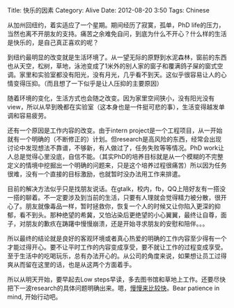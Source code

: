 Title: 快乐的因素
Category: Alive
Date: 2012-08-20 3:50
Tags: Chinese

从加州回纽约，着实适应了一个星期。期间经历了寂寞，孤单，PhD life的压力，当然也离不开朋友的支持。痛苦之余难免自问，到底为什么不开心？什么样的生活是快乐的，是自己真正喜欢的呢？

到纽约最明显的改变就是生活环境了。从一望无际的原野到水泥森林，窗前的东西也从天空，松树，草地，泳池变成了1米外的别人家的窗子和覆满鸽子屎的窗式空调。家里和实验室都没有阳光，没有月光，几乎看不到天。这似乎很容易让人的心情变得压抑。（而且想了一下似乎是让人压抑的主要原因）

随着环境的变化，生活方式也会随之改变。因为家里空间狭小，没有阳光没有view，所以从早到晚都在实验室（这本身也是一件挺可悲的事），生活变得越发单调和容易疲劳。

还有一个原因是工作内容的改变。由于intern project是一个工程项目，从一开始就有一个明确的（不断修正的）计划。但research是高风险的东西，经常会出现讨论中发现想法不靠谱，不够新，有人做过了，任务失败等等情况。PhD work让人总是觉得心里没底，自信不能。（其实PhD的培养目标就是从一个模糊的不完整定义的情境中挖掘出一个明确的问题来，只是这个培养过程很痛苦）所以因为任务很难，没有一个直接的目标激励，也就暂时没办法用工作来排遣。

目前的解决方法似乎只是找朋友说话。在gtalk，校内，fb，QQ上陪好友有一搭没一搭的聊着。不一定要涉及到当前的生活，只要有人理就会觉得精力被分散，很开心了。朋友就像毒品一样，暂时拯救你，恢复一个人的时候又让你陷入更深的抑郁，看不到头。那种绝望的希冀，又怕沾染后更绝望的小心翼翼，最终让自尊，面子，对朋友的歉疚在踌躇中慢慢崩溃，还是开始寻求朋友的安慰和陪伴。。。

所以最终的结论就是良好的客观环境或者真心热爱的明确的工作内容至少得有一个才能过得开心。要不让平时工作的内容变成享受，要不就让工作的过程变成享受。至于生活中的吃喝玩乐，总有办法开心的。从公司的角度来说，如果想让员工过得爽从而留在这里的话，也是从这两个方面着手。

所以从明天开始，要早起去Low steps早读，多去图书馆和草地上工作。还要尽快把下一波research的具体问题明确出来。嗯，[慢慢来比较快](/man-man-lai-bi-jiao-kuai.html)。Bear patience in mind, 开始行动吧。